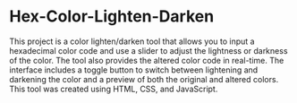 # Hex-Color-Lighten-Darken
This project is a color lighten/darken tool that allows you to input a hexadecimal color code and use a slider to adjust the lightness or darkness of the color. The tool also provides the altered color code in real-time. The interface includes a toggle button to switch between lightening and darkening the color and a preview of both the original and altered colors. This tool was created using HTML, CSS, and JavaScript.
